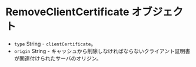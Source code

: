# RemoveClientCertificate オブジェクト

* `type` String - `clientCertificate`。
* `origin` String - キャッシュから削除しなければならないクライアント証明書が関連付けられたサーバのオリジン。